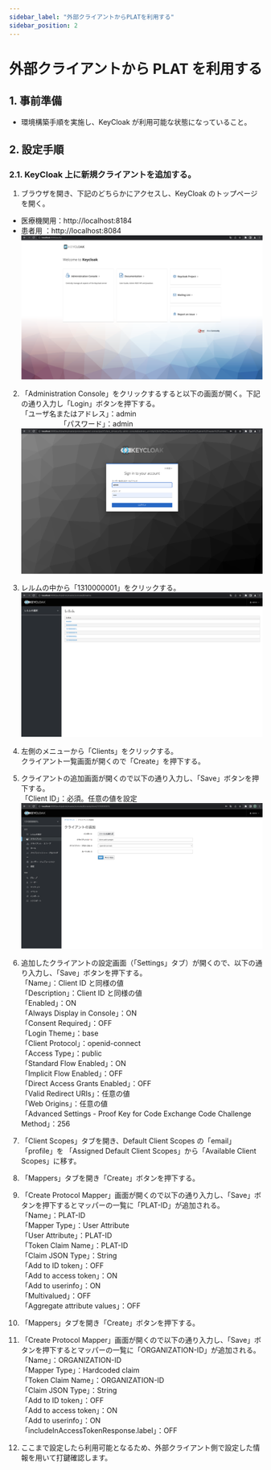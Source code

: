 ```yaml
---
sidebar_label: "外部クライアントからPLATを利用する"
sidebar_position: 2
---
```


# 外部クライアントから PLAT を利用する

## 1. 事前準備

- 環境構築手順を実施し、KeyCloak が利用可能な状態になっていること。

## 2. 設定手順

### 2.1. KeyCloak 上に新規クライアントを追加する。

1. ブラウザを開き、下記のどちらかにアクセスし、KeyCloak のトップページを開く。 
- 医療機関用：http://localhost:8184
- 患者用 ：http://localhost:8084
   ![image-2022-05-21 21.12.20.png](../.attachments/image-2022-05-21%2021.12.20-c349d6f0-2a90-4ec0-a164-b092b94c663c.png)

2. 「Administration Console」をクリックするすると以下の画面が開く。下記の通り入力し「Login」ボタンを押下する。  
    「ユーザ名またはアドレス」：admin  
   　　　　　　「パスワード」：admin  
    ![image-2022-05-21 21.14.47.png](../.attachments/image-2022-05-21%2021.14.47-4b060870-52ef-48c1-933a-81dab189c004.png)

3. レルムの中から「1310000001」をクリックする。  
   ![image-2022-05-21 21.18.10.png](../.attachments/image-2022-05-21%2021.18.10-dd55c6ea-41cc-4a99-a14f-520cc5867292.png)

4. 左側のメニューから「Clients」をクリックする。  
   クライアント一覧画面が開くので「Create」を押下する。

5. クライアントの追加画面が開くので以下の通り入力し、「Save」ボタンを押下する。  
   「Client ID」：必須。任意の値を設定  
   ![image-2022-05-23 2.55.32.png](../.attachments/image-2022-05-23%202.55.32-690326c9-7c3b-474c-ba62-2b641f712212.png)

6. 追加したクライアントの設定画面（「Settings」タブ）が開くので、以下の通り入力し、「Save」ボタンを押下する。  
   「Name」：Client ID と同様の値  
   「Description」：Client ID と同様の値  
   「Enabled」：ON  
   「Always Display in Console」：ON  
   「Consent Required」：OFF  
   「Login Theme」：base  
   「Client Protocol」：openid-connect  
   「Access Type」：public  
   「Standard Flow Enabled」：ON  
   「Implicit Flow Enabled」：OFF  
   「Direct Access Grants Enabled」：OFF  
   「Valid Redirect URIs」：任意の値  
   「Web Origins」：任意の値  
   「Advanced Settings - Proof Key for Code Exchange Code Challenge Method」：256

7. 「Client Scopes」タブを開き、Default Client Scopes の「email」「profile」を
   「Assigned Default Client Scopes」から「Available Client Scopes」に移す。

8. 「Mappers」タブを開き「Create」ボタンを押下する。

9. 「Create Protocol Mapper」画面が開くので以下の通り入力し、「Save」ボタンを押下するとマッパーの一覧に「PLAT-ID」が追加される。  
   「Name」：PLAT-ID  
   「Mapper Type」：User Attribute  
   「User Attribute」：PLAT-ID  
   「Token Claim Name」：PLAT-ID  
   「Claim JSON Type」：String  
   「Add to ID token」：OFF  
   「Add to access token」：ON  
   「Add to userinfo」：ON  
   「Multivalued」：OFF  
   「Aggregate attribute values」：OFF

10. 「Mappers」タブを開き「Create」ボタンを押下する。

11. 「Create Protocol Mapper」画面が開くので以下の通り入力し、「Save」ボタンを押下するとマッパーの一覧に「ORGANIZATION-ID」が追加される。  
    「Name」：ORGANIZATION-ID  
    「Mapper Type」：Hardcoded claim  
    「Token Claim Name」：ORGANIZATION-ID  
    「Claim JSON Type」：String  
    「Add to ID token」：OFF  
    「Add to access token」：ON  
    「Add to userinfo」：ON  
    「includeInAccessTokenResponse.label」：OFF

12. ここまで設定したら利用可能となるため、外部クライアント側で設定した情報を用いて打鍵確認します。
